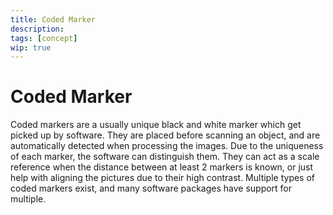 ```yaml
---
title: Coded Marker
description: 
tags: [concept]
wip: true
---
```


# Coded Marker

Coded markers are a usually unique black and white marker which get picked up by software. They are placed before scanning an object, and are automatically detected when processing the images. Due to the uniqueness of each marker, the software can distinguish them. They can act as a scale reference when the distance between at least 2 markers is known, or just help with aligning the pictures due to their high contrast.
Multiple types of coded markers exist, and many software packages have support for multiple. 

